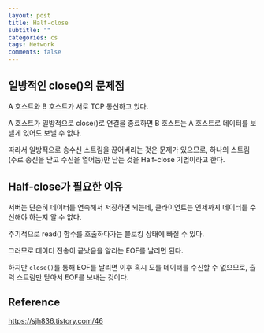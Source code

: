 ```yaml
---
layout: post
title: Half-close
subtitle: ""
categories: cs
tags: Network
comments: false
---
```


## 일방적인 close()의 문제점

A 호스트와 B 호스트가 서로 TCP 통신하고 있다.

A 호스트가 일방적으로 close()로 연결을 종료하면 B 호스트는 A 호스트로 데이터를 보낼게 있어도 보낼 수 없다.

따라서 일방적으로 송수신 스트림을 끊어버리는 것은 문제가 있으므로, 하나의 스트림(주로 송신을 닫고 수신을 열어둠)만 닫는 것을 Half-close 기법이라고 한다.

## Half-close가 필요한 이유

서버는 단순히 데이터를 연속해서 저장하면 되는데, 클라이언트는 언제까지 데이터를 수신해야 하는지 알 수 없다.

주기적으로 read() 함수를 호출하다가는 블로킹 상태에 빠질 수 있다.

그러므로 데이터 전송이 끝났음을 알리는 EOF를 날리면 된다.

하지만 `close()`를 통해 EOF를 날리면 이후 혹시 모를 데이터를 수신할 수 없으므로, 출력 스트림만 닫아서 EOF를 보내는 것이다.

## Reference

https://sjh836.tistory.com/46

